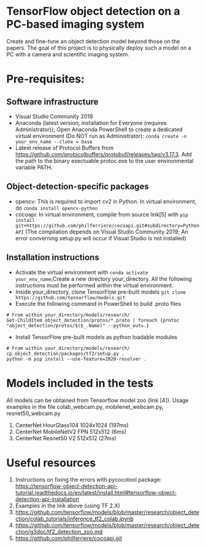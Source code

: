# TensorFlow object detection on a PC-based imaging system
Create and fine-tune an object detection model beyond those on the papers. The goal of this project is to physically deploy such a model on a PC with a camera and scientific imaging system.

# Pre-requisites:
## Software infrastructure
* Visual Studio Community 2019
* Anaconda (latest version, installation for Everyone (requires Administrator)); Open Anaconda PowerShell to create a dedicated virtual environment (Do NOT run as Administrator): `conda create -n your_env_name --clone = base`
* Latest release of Protocol Buffers from https://github.com/protocolbuffers/protobuf/releases/tag/v3.17.3. Add the path to the binary exectuable protoc.exe to the user environmental variable PATH.
## Object-detection-specific packages
* opencv: This is required to import cv2 in Python. In virtual environment, do `conda install opencv-python`
* cocoapi: In virtual environment, compile from source link[5] with `pip install git+https://github.com/philferriere/cocoapi.git#subdirectory=PythonAPI` (The compilation depends on Visual Studio Community 2019; An error converning setup.py will occur if Visual Studio is not installed)
## Installation instructions
* Activate the virtual environment with `conda activate your_env_name`;Create a new directory your_directory. All the following instructions must be performed within the virtual environment.
* Inside your_directory, clone TensorFlow pre-built models `git clone https://github.com/tensorflow/models.git`
*  Execute the following command in PowerShell to build .proto files
```
# From within your_directory/models/research/
Get-ChildItem object_detection/protos/*.proto | foreach {protoc "object_detection/protos/$($_.Name)" --python_out=.}
```
* Install TensorFlow pre-built models as python loadable modules
```
# From within your_directory/models/research/
cp object_detection/packages/tf2/setup.py .
python -m pip install --use-feature=2020-resolver .
```

# Models included in the tests
All models can be obtained from Tensorflow model zoo (link [4]). Usage examples in the file colab_webcam.py, mobilenet_webcam.py, resnet50_webcam.py
1. CenterNet HourGlass104 1024x1024 (197ms)
2. CenterNet MobileNetV2 FPN 512x512 (6ms)
3. CenterNet Resnet50 V2 512x512 (27ms)

# Useful resources
1. Instructions on fixing the errors with pycocotool package: https://tensorflow-object-detection-api-tutorial.readthedocs.io/en/latest/install.html#tensorflow-object-detection-api-installation
2. Examples in the link above (using TF 2.X)
3. https://github.com/tensorflow/models/blob/master/research/object_detection/colab_tutorials/inference_tf2_colab.ipynb
4. https://github.com/tensorflow/models/blob/master/research/object_detection/g3doc/tf2_detection_zoo.md
5. https://github.com/philferriere/cocoapi.git
